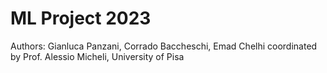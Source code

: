 # ML Project 2023 
Authors: Gianluca Panzani, Corrado Baccheschi, Emad Chelhi
coordinated by Prof. Alessio Micheli, University of Pisa
